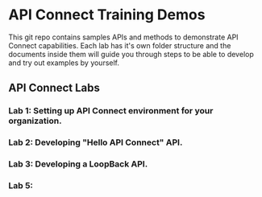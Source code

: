 # API Connect Training Demos
This git repo contains samples APIs and methods to demonstrate API Connect capabilities.
Each lab has it's own folder structure and the documents inside them will guide you through steps to 
be able to develop and try out examples by yourself.

## API Connect Labs

### Lab 1: Setting up API Connect environment for your organization.

###  Lab 2: Developing "Hello API Connect" API.

### Lab 3: Developing a LoopBack API.

### Lab 5:
